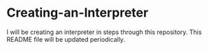 # Creating-an-Interpreter


I will be creating an interpreter in steps through this repository. This README file will be updated periodically. 





